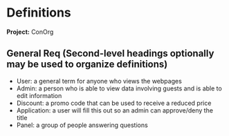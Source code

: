 # Definitions

**Project:** ConOrg

## General Req (Second-level headings optionally may be used to organize definitions)

 - User: a general term for anyone who views the webpages
 - Admin: a person who is able to view data involving guests and is able to edit information
 - Discount: a promo code that can be used to receive a reduced price
 - Application: a user will fill this out so an admin can approve/deny the title
 - Panel: a group of people answering questions
